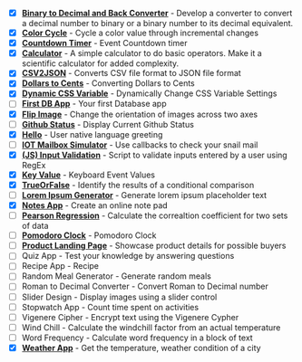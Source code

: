 - [x] [**Binary to Decimal and Back Converter**](https://github.com/kana800/Side-Projects/tree/master/1-Beginner/Bin2Dec-App) - Develop a converter to convert a decimal number to binary or a binary number to its decimal equivalent.
- [x] [**Color Cycle**](https://github.com/kana800/Side-Projects/tree/master/1-Beginner/color_cycle) - Cycle a color value through incremental changes
- [x] [**Countdown Timer**](https://github.com/kana800/Side-Projects/tree/master/1-Beginner/countdown_timer) - Event Countdown timer
- [x] [**Calculator**](https://github.com/kana800/Side-Projects/tree/master/1-Beginner/calculator) - A simple calculator to do basic operators. Make it a scientific calculator for added complexity.
- [x] [**CSV2JSON**](csv2json) - Converts CSV file format to JSON file format
- [x] [**Dollars to Cents**](https://github.com/kana800/Side-Projects/tree/master/1-Beginner/dollars_to_cents) - Converting Dollars to Cents
- [x] [**Dynamic CSS Variable**](dynamiccssvariable) - Dynamically Change CSS Variable Settings
- [ ] [**First DB App**]() - Your first Database app
- [x] [**Flip Image**](flipimage) - Change the orientation of images across two axes
- [ ] [**Github Status**]() - Display Current Github Status
- [x] [**Hello**](Hello) - User native language greeting
- [ ] [**IOT Mailbox Simulator**]() - Use callbacks to check your snail mail
- [x] [**(JS) Input Validation**](input_validation) - Script to validate inputs entered by a user using RegEx
- [x] [**Key Value**](keyvalue) - Keyboard Event Values
- [x] [**TrueOrFalse**](trueorfalse) - Identify the results of a conditional comparison
- [ ] [**Lorem Ipsum Generator**](lorem) - Generate lorem ipsum placeholder text
- [x] [**Notes App**](notes) - Create an online note pad
- [ ] [**Pearson Regression**](regr) - Calculate the correaltion coefficient for two sets of data
- [ ] [**Pomodoro Clock**](pomo) - Pomodoro Clock
- [ ] [**Product Landing Page**]() - Showcase product details for possible buyers
- [ ] Quiz App - Test your knowledge by answering questions
- [ ] Recipe App - Recipe
- [ ] Random Meal Generator - Generate random meals
- [ ] Roman to Decimal Converter - Convert Roman to Decimal number
- [ ] Slider Design - Display images using a slider control
- [ ] Stopwatch App - Count time spent on activities
- [ ] Vigenere Cipher - Encrypt text using the Vigenere Cypher
- [ ] Wind Chill - Calculate the windchill factor from an actual temperature
- [ ] Word Frequency - Calculate word frequency in a block of text
- [x] [**Weather App**](weatherapp) - Get the temperature, weather condition of a city

